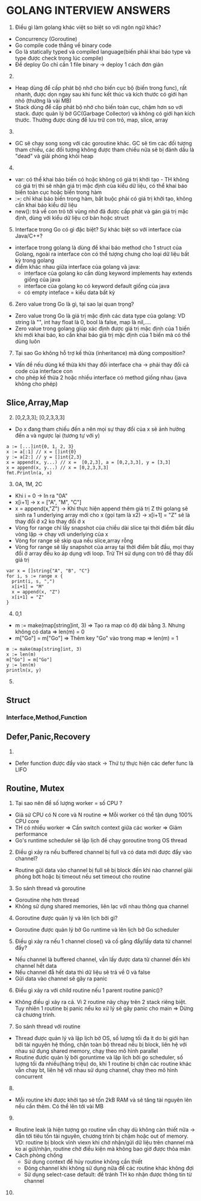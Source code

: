 # GOLANG INTERVIEW ANSWERS

1. <a name="common_1">Điều gì làm golang khác việt so biệt so với ngôn ngữ khác?</a> 
  - Concurrency (Goroutine)
  - Go compile code thẳng về binary code
  - Go là statically typed và compiled language(biến phải khai báo type và type được check trong lúc compile)
  - Để deploy Go chỉ cần 1 file binary -> deploy 1 cách đơn giản
2. <a name="common_2"></a>
  - Heap dùng để cấp phát bộ nhớ cho biến cục bộ (biến trong func), rất nhanh, được dọn ngay sau khi func kết thúc và kích thước có giới hạn nhỏ (thường là vài MB)
  - Stack dùng để cấp phát bộ nhớ cho biến toàn cục, chậm hơn so với stack. được quản lý bở GC(Garbage Collector) và không có giới hạn kích thước. Thường được dùng để lưu trữ con trỏ, map, slice, array
3. <a name="common_3"></a>
  - GC sẽ chạy song song với các goroutine khác. GC sẽ tìm các đối tượng tham chiếu, các đối tượng không được tham chiếu nữa sẽ bị đánh dấu là "dead" và giải phóng khỏi heap
4. <a name="common_4"></a>
  - var: có thể khai báo biến có hoặc không có giá trị khởi tạo - TH không có giá trị thì sẽ nhận giá trị mặc định của kiểu dữ liệu, có thể khai báo biến toàn cục hoặc biến trong hàm
  - :=: chỉ khai báo biến trong hàm, bắt buộc phải có giá trị khởi tạo, không cần khai báo kiểu dữ liệu
  - new(): trả về con trỏ tới vùng nhớ đã được cấp phát và gán giá trị mặc định, dùng với kiểu dữ liệu cơ bản hoặc struct
5. <a name="common_5">Interface trong Go có gì đặc biệt? Sự khác biệt so với interface của Java/C++?</a>
  - interface trong golang là dùng để khai báo method cho 1 struct của Golang, ngoài ra interface còn có thể tượng chưng cho loại dữ liệu bất kỳ trong golang
  - điểm khác nhau giữa interface của golang và java:
    - interface của golang ko cần dùng keyword implements hay extends giống của java
    - interface của golang ko có keyword default giống của java
    - có empty inteface = kiểu data bất kỳ
6. <a name="common_6">Zero value trong Go là gì, tại sao lại quan trọng?</a>
  - Zero value trong Go là giá trị mặc định các data type của golang: VD string là "", int hay float là 0, bool là false, map là nil,....
  - Zero value trong golang giúp xác định được giá trị mặc định của 1 biến khi mới khai báo, ko cần khai báo giá trị mặc định của 1 biến mà có thể dùng luôn
7. <a name="common_7"> Tại sao Go không hỗ trợ kế thừa (inheritance) mà dùng  composition?</a>
  - Vấn đề nếu dùng kế thừa khi thay đổi interface cha -> phải thay đổi cả code của interface con
  - cho phép kế thừa 2 hoặc nhiều interface có method giống nhau (java không cho phép)
## Slice,Array,Map
2. <a name="slice_2">[0,2,3,3]; [0,2,3,3,3]</a>
- Do x đang tham chiếu đến a  nên mọi sự thay đổi của x sẽ ảnh hưởng đến a và ngược lại (tương tự với y)
```
a := [...]int{0, 1, 2, 3}
x := a[:1] // x = []int{0}
y := a[2:] // y = []int{2,3}
x = append(x, y...) // x =  [0,2,3], a = [0,2,3,3], y = [3,3]
x = append(x, y...) // x = [0,2,3,3,3]
fmt.Println(a, x)
```
3. <a name="slice_3">0A, 1M, 2C</a>
- Khi i = 0 -> In ra "0A"
- x[i+1] -> x = ["A", "M", "C"]
- x = append(x,"Z") -> Khi thực hiện append thêm giá trị Z thì golang sẽ sinh ra 1 underlying array mới cho x (gọi tạm là x2) ->  x[i+1] = "Z" sẽ là thay đổi ở x2 ko thay đổi ở x
- Vòng for range chỉ lấy snapshot của chiều dài slice tại thời điểm bắt đầu vòng lặp -> chạy với underlying của x
- Vòng for range sẽ skip qua nếu slice,array rỗng
- Vòng for range sẽ lấy snapshot của array tại thời điểm bắt đầu, mọi thay đổi ở array đều ko áp dụng với loop. Trừ TH sử dụng con trỏ để thay đổi giá trị
```
var x = []string{"A", "B", "C"}
for i, s := range x {
  print(i, s, ",")
  x[i+1] = "M"
  x = append(x, "Z")
  x[i+1] = "Z"
}
```
4. <a name="slice_3">0,1</a>
- m := make(map[string]int, 3) => Tạo ra map có độ dài bằng 3. Nhưng không có data => len(m) = 0
- m["Go"] = m["Go"] => Thêm key "Go" vào trong map => len(m) = 1
```
m := make(map[string]int, 3)
x := len(m)
m["Go"] = m["Go"]
y := len(m)
println(x, y)
```

5.

## Struct
### Interface,Method,Function
## Defer,Panic,Recovery
1. <a name="defer_panice_recovery_1"></a>
  - Defer function được đẩy vào stack -> Thứ tự thực hiện các defer func là LIFO
## Routine, Mutex
1. <a name="routine_mutex_1">Tại sao nên để số lượng worker = số CPU ?</a>
  - Giả sử CPU có N core và N routine => Mỗi worker có thể tận dụng 100% CPU core
  - TH có nhiều worker => Cần switch context giữa các worker => Giảm performance
  - Go's runtime scheduler sẽ lập lịch để chạy goroutine trong OS thread
2. <a name="routine_mutex_2">Điều gì xảy ra nếu buffered channel bị full và có data mới được đẩy vào channel?</a>
  - Routine gửi data vào channel bị full sẽ bị block đến khi nào channel giải phóng bớt hoặc bị timeout nếu set timeout cho routine
3. <a name="routine_mutex_3">So sánh thread và goroutine</a>
  - Goroutine nhẹ hơn thread
  - Không sử dụng shared memories, liên lạc với nhau thông qua channel
4. <a name="routine_mutex_4">Goroutine được quản lý và lên lịch bởi gì?</a>
  - Goroutine được quản lý bở Go runtime và lên lịch bở Go scheduler
5. <a name="routine_mutex_5">Điều gì xảy ra nếu 1 channel close() và cố gắng đẩy/lấy data từ channel đấy?</a>
  - Nếu channel là buffered channel, vẫn lấy được data từ channel đến khi channel hết data
  - Nếu channel đẫ hết data thì dữ liệu sẽ trả về 0 và false
  - Gửi data vào channel sẽ gây ra panic
6. <a name="routine_mutex_6">Điều gì xảy ra với child routine nếu 1 parent routine panic()?</a> 
  - Không điều gì xảy ra cả. Vì 2 routine này chạy trên 2 stack riêng biệt. Tuy nhiên 1 routine bị panic nếu ko xử lý sẽ gây panic cho main => Dừng cả chương trình.
7. <a name="routine_mutex_7">So sánh thread với routine</a>
  - Thread được quản lý và lập lịch bở OS, số lượng tối đa ít do bị giới hạn bởi tài nguyên hệ thống, chặn toàn bộ thread nếu bị block, liên hệ với nhau sử dụng shared memory, chạy theo mô hình parallel
  - Routine đượic quản lý bởi goruntime và lập lịch bởi go scheduler, số lượng tối đa nhiều(hàng triệu) do, khi 1 routine bị chặn các routine khác vẫn chạy bt, liên hệ với nhau sử dụng channel, chạy theo mô hình concurrent
8. <a name="routine_mutex_8"></a>
  - Mỗi routine khi được khởi tạo sẽ tốn 2kB RAM và sẽ tăng tài nguyên lên nếu cần thêm. Có thể lên tới vài MB
9. <a name="routine_mutex_9"></a>
  - Routine leak là hiện tượng go routine vẫn chạy dù không càn thiết nữa -> dẫn tới tiêu tốn tài nguyên, chương trình bị chậm hoặc out of memory. VD: routine bị block vĩnh viexn khi chờ nhận/gửi dữ liệu trên channel mà ko ai gửi/nhận, routine chờ điều kiện mà không bao giờ được thỏa mãn
  - Cách phòng chống
    - Sử dụng context để hủy routine không cần thiết
    - Đóng channel khi không sử dụng nữa để các routine khác không đợi
    - Sử dụng select-case default: để tránh TH ko nhận được thông tin từ channel   
10. <a name="routine_mutex_10"></a>
